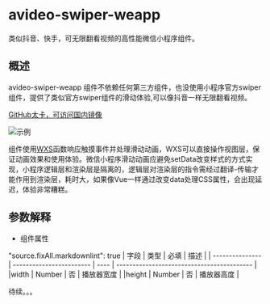 # avideo-swiper-weapp

类似抖音、快手，可无限翻看视频的高性能微信小程序组件。

## 概述

avideo-swiper-weapp 组件不依赖任何第三方组件，也没使用小程序官方swiper组件，提供了类似官方swiper组件的滑动体验,可以像抖音一样无限翻看视频。

[GitHub太卡，可访问国内镜像](https://gitee.com/abram-lin/avideo-swiper-weapp)

![示例](./demo.gif)

组件使用[WXS](https://developers.weixin.qq.com/miniprogram/dev/framework/view/interactive-animation.html)函数响应触摸事件并处理滑动动画，WXS可以直接操作视图层，保证动画效果和使用体验。微信小程序滑动动画应避免setData改变样式的方式实现，小程序逻辑层和渲染层是隔离的，逻辑层对渲染层的指令需经过翻译-传输才能作用到渲染层，耗时大，如果像Vue一样通过改变data处理CSS属性，会出现延迟，体验非常糟糕。

## 参数解释

- 组件属性

"source.fixAll.markdownlint": true
| 字段            | 类型                     | 必填 | 描述                                       |
| --------------- | ------------------------ | ---- | ------------------------------------------ |
|width      | Number                | 否   | 播放器宽度               |
|height | Number                | 否   | 播放器高度              |

待续。。。

